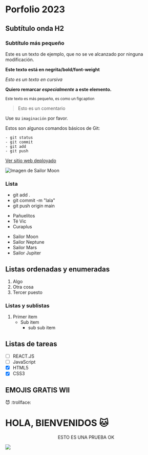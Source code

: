 <!-- TÍTULO -->
# Porfolio 2023
## Subtítulo onda H2
### Subtítulo más pequeño

Este es un texto de ejemplo, que no se ve alcanzado por ninguna modificación.

<!-- Agregar negrita a un texto -->

**Este texto está en negrita/bold/font-weight**

<!-- Agregar cursiva -->

*Esto es un texto en cursiva*

<!-- Este texto alterna entre negrita y cursiva -->

**Quiero remarcar _especialmente_ a este elemento.**

<!-- Este texto es subíndice -->

<sub>Este texto es más pequeño, es como un figcaption</sub>

<!-- Este texto es una quote -->

> Esto es un comentario

<!-- Visualizar algo en un texto, con comillas -->

Use su `imaginación` por favor.

<!-- Remarcar algo en un texto, pero a nivel párrafo -->

Estos son algunos comandos básicos de Git:

```
- git status
- git commit
- git add
- git push
```

<!-- Este permite incorporar un link --> 
[Ver sitio web deployado](https://botcarola.github.io/porfolio-2023/)

<!-- Así añadimos imágenes --> 

![Imagen de Sailor Moon](https://viapais.com.ar/resizer/PhdGR6qhDIW6wKqI0mLXsEMrSOY=/980x640/smart/filters:quality(75):format(webp)/cloudfront-us-east-1.images.arcpublishing.com/grupoclarin/WPSTIKGDYVBMXOOJJTADRPFM4E.png)

<!-- Esto es una lista -->

### Lista

- git add .
- git commit -m "lala"
- git push origin main

* Pañuelitos
* Té Vic
* Curaplus

+ Sailor Moon
+ Sailor Neptune
+ Sailor Mars
+ Sailor Jupiter

## Listas ordenadas y enumeradas

1. Algo
2. Otra cosa
3. Tercer puesto

### Listas y sublistas

1. Primer item
    - Sub item
        - sub sub item

## Listas de tareas

- [ ] REACT.JS
- [ ] JavaScript
- [X] HTML5
- [X] CSS3

## EMOJIS GRATIS WII

:smiling_imp:
:trollface:
# HOLA, BIENVENIDOS 🐱

<p align="center">ESTO ES UNA PRUEBA OK</p>

<img src="https://viapais.com.ar/resizer/PhdGR6qhDIW6wKqI0mLXsEMrSOY=/980x640/smart/filters:quality(75):format(webp)/cloudfront-us-east-1.images.arcpublishing.com/grupoclarin/WPSTIKGDYVBMXOOJJTADRPFM4E.png" align="center">


